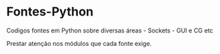 Fontes-Python
=============

Codigos fontes em Python sobre diversas áreas - Sockets - GUI e CG etc

Prestar atenção nos módulos que cada fonte exige. 
